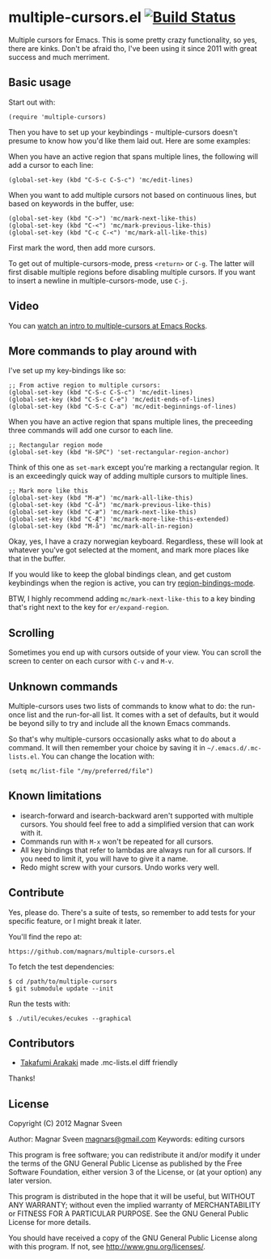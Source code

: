 # multiple-cursors.el [![Build Status](https://secure.travis-ci.org/magnars/multiple-cursors.el.png)](http://travis-ci.org/magnars/multiple-cursors.el)

Multiple cursors for Emacs. This is some pretty crazy functionality, so yes,
there are kinks. Don't be afraid tho, I've been using it since 2011 with
great success and much merriment.

## Basic usage

Start out with:

    (require 'multiple-cursors)

Then you have to set up your keybindings - multiple-cursors doesn't presume to
know how you'd like them laid out. Here are some examples:

When you have an active region that spans multiple lines, the following will
add a cursor to each line:

    (global-set-key (kbd "C-S-c C-S-c") 'mc/edit-lines)

When you want to add multiple cursors not based on continuous lines, but based on
keywords in the buffer, use:

    (global-set-key (kbd "C->") 'mc/mark-next-like-this)
    (global-set-key (kbd "C-<") 'mc/mark-previous-like-this)
    (global-set-key (kbd "C-c C-<") 'mc/mark-all-like-this)

First mark the word, then add more cursors.

To get out of multiple-cursors-mode, press `<return>` or `C-g`. The latter will
first disable multiple regions before disabling multiple cursors. If you want to
insert a newline in multiple-cursors-mode, use `C-j`.

## Video

You can [watch an intro to multiple-cursors at Emacs Rocks](http://emacsrocks.com/e13.html).

## More commands to play around with

I've set up my key-bindings like so:

    ;; From active region to multiple cursors:
    (global-set-key (kbd "C-S-c C-S-c") 'mc/edit-lines)
    (global-set-key (kbd "C-S-c C-e") 'mc/edit-ends-of-lines)
    (global-set-key (kbd "C-S-c C-a") 'mc/edit-beginnings-of-lines)

When you have an active region that spans multiple lines, the preceeding three
commands will add one cursor to each line.

    ;; Rectangular region mode
    (global-set-key (kbd "H-SPC") 'set-rectangular-region-anchor)

Think of this one as `set-mark` except you're marking a rectangular region. It is
an exceedingly quick way of adding multiple cursors to multiple lines.

    ;; Mark more like this
    (global-set-key (kbd "M-æ") 'mc/mark-all-like-this)
    (global-set-key (kbd "C-å") 'mc/mark-previous-like-this)
    (global-set-key (kbd "C-æ") 'mc/mark-next-like-this)
    (global-set-key (kbd "C-Æ") 'mc/mark-more-like-this-extended)
    (global-set-key (kbd "M-å") 'mc/mark-all-in-region)

Okay, yes, I have a crazy norwegian keyboard. Regardless, these will look at
whatever you've got selected at the moment, and mark more places like that in
the buffer.

If you would like to keep the global bindings clean, and get custom keybindings
when the region is active, you can try [region-bindings-mode](https://github.com/fgallina/region-bindings-mode).

BTW, I highly recommend adding `mc/mark-next-like-this` to a key binding that's
right next to the key for `er/expand-region`.

## Scrolling

Sometimes you end up with cursors outside of your view. You can scroll the
screen to center on each cursor with `C-v` and `M-v`.

## Unknown commands

Multiple-cursors uses two lists of commands to know what to do: the run-once list
and the run-for-all list. It comes with a set of defaults, but it would be beyond silly
to try and include all the known Emacs commands.

So that's why multiple-cursors occasionally asks what to do about a command. It will
then remember your choice by saving it in `~/.emacs.d/.mc-lists.el`. You can change
the location with:

    (setq mc/list-file "/my/preferred/file")


## Known limitations

* isearch-forward and isearch-backward aren't supported with multiple cursors.
  You should feel free to add a simplified version that can work with it.
* Commands run with `M-x` won't be repeated for all cursors.
* All key bindings that refer to lambdas are always run for all cursors. If you
  need to limit it, you will have to give it a name.
* Redo might screw with your cursors. Undo works very well.


## Contribute

Yes, please do. There's a suite of tests, so remember to add tests for your
specific feature, or I might break it later.

You'll find the repo at:

    https://github.com/magnars/multiple-cursors.el

To fetch the test dependencies:

    $ cd /path/to/multiple-cursors
    $ git submodule update --init

Run the tests with:

    $ ./util/ecukes/ecukes --graphical

## Contributors

* [Takafumi Arakaki](https://github.com/tkf) made .mc-lists.el diff friendly

Thanks!

## License

Copyright (C) 2012 Magnar Sveen

Author: Magnar Sveen <magnars@gmail.com>
Keywords: editing cursors

This program is free software; you can redistribute it and/or modify
it under the terms of the GNU General Public License as published by
the Free Software Foundation, either version 3 of the License, or
(at your option) any later version.

This program is distributed in the hope that it will be useful,
but WITHOUT ANY WARRANTY; without even the implied warranty of
MERCHANTABILITY or FITNESS FOR A PARTICULAR PURPOSE.  See the
GNU General Public License for more details.

You should have received a copy of the GNU General Public License
along with this program.  If not, see <http://www.gnu.org/licenses/>.
